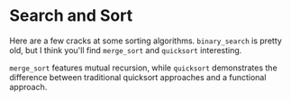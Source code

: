 # Search and Sort

Here are a few cracks at some sorting algorithms.  `binary_search` is pretty old,
but I think you'll find `merge_sort` and `quicksort` interesting.

`merge_sort` features mutual recursion, while `quicksort` demonstrates the difference
between traditional quicksort approaches and a functional approach.